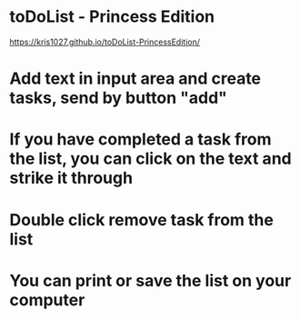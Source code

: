 # toDoList - Princess Edition

https://kris1027.github.io/toDoList-PrincessEdition/

# Add text in input area and create tasks, send by button "add"
# If you have completed a task from the list, you can click on the text and strike it through
# Double click remove task from the list
# You can print or save the list on your computer
